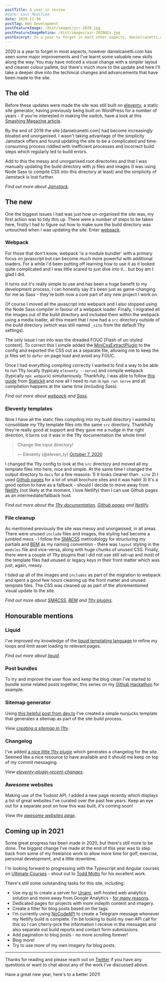 ```yaml
---
postTitle: A year in review
#date: Last Modified
date: 2020-12-30
postTag: Web Development
postFeatureImage: /dist/images/yir-2020.jpg
postFeatureImageRetina: /dist/images/yir-2020@2x.jpg
postExcerpt: In a year to forget in most other aspects, danielcanetti.com has seen some major improvements and I've learnt some valuable new skills along the way.
---
```


2020 is a year to forget in most aspects, however danielcanetti.com has seen some major improvements and I've learnt some valuable new skills along the way. You may have noticed a visual change with a simpler layout and cleaner colour pallete, but there's much more to the update and here I'll take a deeper dive into the techincal changes and advancements that have been made to the site.

## The old

Before these updates were made the site was still built on [eleventy](https://www.11ty.dev/), a static site generator, having previously being built on WordPress for a number of years - if you're interested in making the switch, have a look at this [Smashing Magazine article](https://www.smashingmagazine.com/2020/12/wordpress-eleventy-static-site-generator/).

By the end of 2019 the site [danielcanetti.com] had become increasingly bloated and unorganised. I wasn't taking advantage of the simplicity Jamstack offers and found updating the site to be a complicated and time-consuming process riddled with inefficient processes and incorrect build steps which regularly led to build errors.

Add to this the messy and unorganised root directories and that I was manually updating the build directory with js files and images (I was using Node Sass to compile CSS into this directory at least) and the simplicity of Jamstack is lost further.

*Find out more about [Jamstack](https://jamstack.org/).*

## The new

One the biggest issues I had was just how un-organised the site was, my first action was to tidy this up. There were a number of steps to be taken here, firstly I had to figure out how to make sure the build directory was untouched when I was updating the site. Enter [webpack](https://webpack.js.org/).

### Webpack

For those that don't know, webpack 'is a module bundler' with a primary focus on javascript but can become much more powerful with additional loaders. For a while I'd been putting off learning how to use it as it looked quite complicated and I was little scared to just dive into it... but boy am I glad I did.

It turns out it's really simple to use and has been a huge benefit to my development process, I can honestly say it's been just as game-changing for me as Sass - they're both now a core part of any new project I work on.

Of course I moved all the javascript into webpack and I also stopped using the Node Sass compiler in favour of a webpack loader. Finally, I migrated all the images out of the build directory and included them within the webpack using a media loader, all this meant that I now had a `src` directory outside of the build directory (which was still named `_site` from the default 11ty settings). 

The only issue I ran into was the dreaded FOUC [Flash of un-styled content]. To correct this I simple added the [MiniCssExtractPlugin](https://webpack.js.org/plugins/mini-css-extract-plugin/) to the config and exported the CSS out as a separate file, allowing me to keep the js files set to `defer` on page load and avoid any FOUC.

Once I had everything compiling correctly I wanted to find a way to be able to run 11ty locally (typicaly `eleventy --serve`) and compile webpack (typically `npx webpack`) simultaniously. Thankfully, I was able to follow [this guide](https://statickit.com/guides/eleventy-webpack) from [Statickit](https://statickit.com/) and now all I need to run is `npm run serve` and all compilation happens at the same time (including Sass).

*Find out more about [webpack](https://webpack.js.org/) and [Sass](https://sass-lang.com/).*

### Eleventy templates

Now I have all the static files compiling into my build directory I wanted to consolidate my 11ty template files into the same `src` directory. Thankfully they're really good at support and they gave me a nudge in the right direction, it turns out it was in the 11ty documentation the whole time!

<blockquote class="twitter-tweet"><p lang="en" dir="ltr">Change the input directory!</p>&mdash; Eleventy (@eleven_ty) <a href="https://twitter.com/eleven_ty/status/1313962871634702337?ref_src=twsrc%5Etfw">October 7, 2020</a></blockquote> <script async src="https://platform.twitter.com/widgets.js" charset="utf-8"></script>

I changed the 11ty config to look at the `src` directory and moved all my template files into here, nice and simple. At the same time I changed the output directory to `docs` for a few reasons: 1) It looks cleaner than `_site` 2) I used [Github pages](https://pages.github.com/) for a lot of small brochure sites and it was habit 3) It's a good option to have as a fallback - should I decide to move away from [Netlify](https://www.netlify.com/) (not likely at the moment, I love Netlify) then I can use Github pages as an intermediate/fallback host.

*Find out more about the [11ty documentation](https://www.11ty.dev/docs/), [Github pages](https://pages.github.com/) and [Netlify](https://www.netlify.com/).*

### File cleanup

As mentioned previously the site was messy and unorganised, in all areas. There were unused `include` files and images, the styling had become a jumbled mess - I follow the [SMACSS](http://smacss.com/) methodology for structuring my partials and [BEM](http://getbem.com/) as my naming convention - there was `layout` styling in the `modules` file and vice-versa, along with huge chunks of unused CSS. Finally, there were a couple of 11ty plugins that I did not use still set-up and most of the template files had unused or legacy keys in their front matter which was just, again, messy. 

I tided up all of the images and `includes` as part of the migration to webpack and spent a good few hours cleaning up the front matter and unused template files. The CSS was cleaned up as part of the aforementioned visual update to the site.

*Find out more about [SMACSS](http://smacss.com/), [BEM](http://getbem.com/) and [11ty plugins](https://www.11ty.dev/docs/plugins/).*


## Honourable mentions

### Liquid

I've improved my knowledge of the [liquid templating language](https://shopify.github.io/liquid/basics/introduction/) to refine my loops and limit asset loading to relevant pages.

*Find out more about [liquid](https://shopify.github.io/liquid/basics/introduction/)*.

### Post bundles

To try and improve the user flow and keep the blog clean I've started to bundle some related posts together, this series on my [Github Hackathon](/blog/github-actions-hackathon/) for example.

### Sitemap generator

Using [this helpful post from dev.to](https://dev.to/iarehilton/creating-a-sitemap-in-11ty-2jll) I've created a simple nunjucks template that generates a sitemap as part of the site build process.

*View [creating a sitemap in 11ty](https://dev.to/iarehilton/creating-a-sitemap-in-11ty-2jll)*.

### Changelog

I've added [a nice little 11ty plugin](https://github.com/workeffortwaste/eleventy-plugin-recent-changes/) which generates a changelog for the site. Seemed like a nice resource to have available and it should me keep on top of my commit messaging.

*View [eleventy-plugin-recent-changes](https://github.com/workeffortwaste/eleventy-plugin-recent-changes/)*.

### Awesome websites

Making use of the Todoist API, I added a new page recently which displays a list of great websites I've curated over the past few years. Keep an eye out for a separate post on how this was built, it's coming soon!  

*View the [awesome websites page](/awesome-sites/)*.

## Coming up in 2021

Some great progress has been made in 2020, but there's still more to be done. The biggest change I've made at the end of this year was to step back from some of my freelance work to allow more time for golf, exercise, personal development, and a little downtime.

I'm looking forward to progressing with the Typescript and Angular courses on [Ultimate Courses](https://ultimatecourses.com/) - shout out to [Todd Motto](https://twitter.com/toddmotto) for his excellent work.

There's still some outstanding tasks for this site, including:

- Use my [pi](https://www.raspberrypi.org/) to create a server for [Unami](https://umami.is/docs/about), self-hosted web analytics solution and move away from Google Analytics - [for many reasons](https://dev.to/markosaric/why-you-should-remove-google-analytics-from-your-site-5c7h).
- Dedicated pages for projects with more indepth content and imagery.
- Create a filter for blog posts based on the tags.
- I’m currently using [NoCodeAPI](https://nocodeapi.com/) to create a Telegram message whenever my Netlify build is complete. I’m be looking to build my own API call for this so I can cherry-pick the information I receive in the messages and also separate out build reports and contact form submissions.
- Add pagination to blog posts - no more scrolling forever!
- Blog more!
- Try to use more of my own imagery for blog posts.

---

Thanks for reading and please reach out on [Twitter](https://twitter.com/dan_canetti/) if you have any questions or want to chat about any of the work I've discussed above.

Have a great new year, here's to a better 2021!